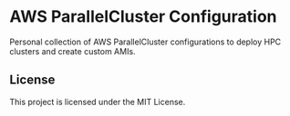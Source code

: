# AWS ParallelCluster Configuration

Personal collection of AWS ParallelCluster configurations to deploy 
HPC clusters and create custom AMIs.

## License

This project is licensed under the MIT License.